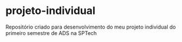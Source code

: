 # projeto-individual
Repositório criado para desenvolvimento do meu projeto individual do primeiro semestre de ADS na SPTech
